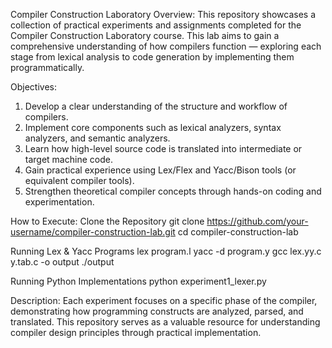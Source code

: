 Compiler Construction Laboratory
Overview:
This repository showcases a collection of practical experiments and assignments completed for the Compiler Construction Laboratory course.
This lab aims to gain a comprehensive understanding of how compilers function — exploring each stage from lexical analysis to code generation by implementing them programmatically.

Objectives:
1. Develop a clear understanding of the structure and workflow of compilers.
2. Implement core components such as lexical analyzers, syntax analyzers, and semantic analyzers.
3. Learn how high-level source code is translated into intermediate or target machine code.
4. Gain practical experience using Lex/Flex and Yacc/Bison tools (or equivalent compiler tools).
5. Strengthen theoretical compiler concepts through hands-on coding and experimentation.

How to Execute:
Clone the Repository
git clone https://github.com/your-username/compiler-construction-lab.git
cd compiler-construction-lab

Running Lex & Yacc Programs
lex program.l
yacc -d program.y
gcc lex.yy.c y.tab.c -o output
./output

Running Python Implementations
python experiment1_lexer.py

Description:
Each experiment focuses on a specific phase of the compiler, demonstrating how programming constructs are analyzed, parsed, and translated.
This repository serves as a valuable resource for understanding compiler design principles through practical implementation.
   
